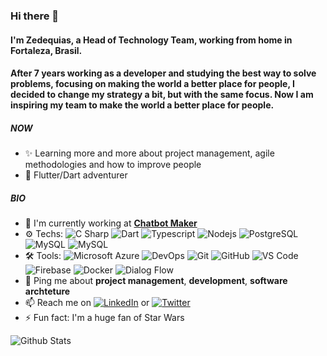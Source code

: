 ### **Hi there 👋**

#### I'm Zedequias, a Head of Technology Team, working from home in Fortaleza, Brasil.
#### After 7 years working as a developer and studying the best way to solve problems, focusing on making the world a better place for people, I decided to change my strategy a bit, but with the same focus. Now I am inspiring my team to make the world a better place for people.

##### **NOW**

- ✨ Learning more and more about project management, agile methodologies and how to improve people
- 💙 Flutter/Dart adventurer

##### **BIO**

- 🏢 I'm currently working at [**Chatbot Maker**](https://www.chatbotmaker.io/)
- ⚙️ Techs: ![C Sharp](https://img.shields.io/badge/C%20Sharp-222?style=flat-square&logo=c-sharp) ![Dart](https://img.shields.io/badge/Dart-222?style=flat-square&logo=dart) ![Typescript](https://img.shields.io/badge/Typescript-222?style=flat-square&logo=typescript) ![Nodejs](https://img.shields.io/badge/-Nodejs-222?style=flat-square&logo=Node.js) ![PostgreSQL](https://img.shields.io/badge/-PostgreSQL-222?style=flat-square&logo=postgresql) ![MySQL](https://img.shields.io/badge/-MySQL-222?style=flat-square&logo=mysql) ![MySQL](https://img.shields.io/badge/-CosmosDB-222?style=flat-square)
- 🛠 Tools: ![Microsoft Azure](https://img.shields.io/badge/Microsoft%20Azure-232F7E?style=flat-square&logo=microsoft-azure) ![DevOps](https://img.shields.io/badge/DevOps-232F7E?style=flat-square&logo=azure-devops) ![Git](https://img.shields.io/badge/-Git-black?style=flat-square&logo=git) ![GitHub](https://img.shields.io/badge/-GitHub-181717?style=flat-square&logo=github) ![VS Code](https://img.shields.io/badge/-VSCode-black?style=flat-square&logo=visual-studio-code) ![Firebase](https://img.shields.io/badge/-Firebase-black?style=flat-square&logo=firebase) ![Docker](https://img.shields.io/badge/-Docker-black?style=flat-square&logo=docker) ![Dialog Flow](https://img.shields.io/badge/-DialogFlow-black?style=flat-square&logo=dialogflow)
- 💬 Ping me about **project management**, **development**, **software archteture**
- 📫 Reach me on [![LinkedIn](https://img.shields.io/badge/LinkedIn-zdsantos-informational?style=flat-square&logo=linkedin&logoColor=white)](https://www.linkedin.com/in/zedequiassantos/) or [![Twitter](https://img.shields.io/badge/Twitter-zdsantosii-informational?style=flat-square&logo=twitter&logoColor=blue)](https://twitter.com/zdsantosii)
- ⚡️ Fun fact: I'm a huge fan of Star Wars

![Github Stats](https://github-readme-stats.vercel.app/api?username=zdsantos&count_private=true&show_icons=true&include_all_commits=true)
